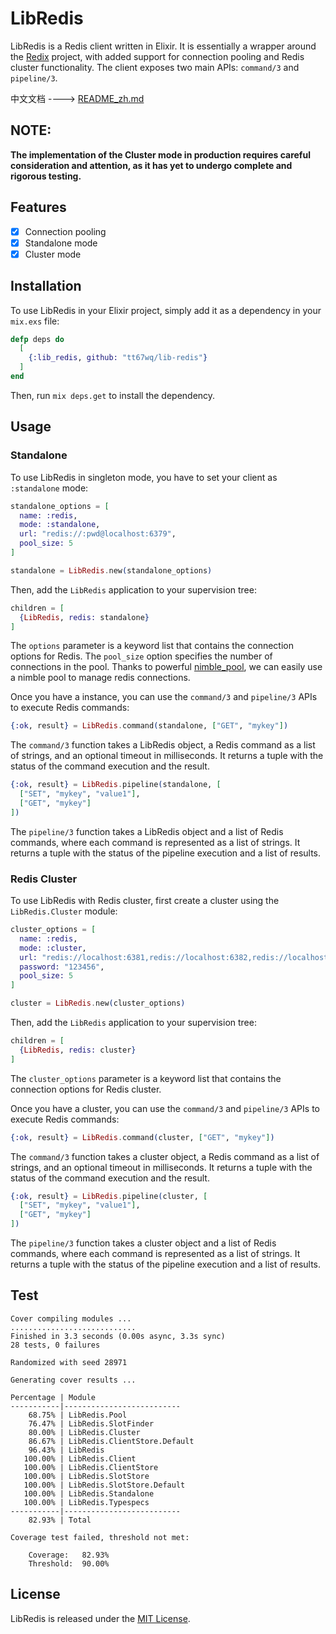 <!-- MDOC !-->
# LibRedis

LibRedis is a Redis client written in Elixir. It is essentially a wrapper around the [Redix](https://github.com/whatyouhide/redix) project, with added support for connection pooling and Redis cluster functionality. 
The client exposes two main APIs: `command/3` and `pipeline/3`.

中文文档 ----> [README_zh.md](https://github.com/tt67wq/lib-redis/blob/master/README_zh.md)

## NOTE:
**The implementation of the Cluster mode in production requires careful consideration and attention, as it has yet to undergo complete and rigorous testing.**

## Features
- [x] Connection pooling
- [x] Standalone mode
- [x] Cluster mode

## Installation

To use LibRedis in your Elixir project, simply add it as a dependency in your `mix.exs` file:

```elixir
defp deps do
  [
    {:lib_redis, github: "tt67wq/lib-redis"}
  ]
end
```

Then, run `mix deps.get` to install the dependency.

## Usage

### Standalone

To use LibRedis in singleton mode, you have to set your client as `:standalone` mode:

```elixir
standalone_options = [
  name: :redis,
  mode: :standalone,
  url: "redis://:pwd@localhost:6379",
  pool_size: 5
]

standalone = LibRedis.new(standalone_options)
```

Then, add the `LibRedis` application to your supervision tree:

```elixir
children = [
  {LibRedis, redis: standalone}
]
```

The `options` parameter is a keyword list that contains the connection options for Redis. The `pool_size` option specifies the number of connections in the pool.
Thanks to powerful [nimble_pool](https://github.com/dashbitco/nimble_pool), we can easily use a nimble pool to manage redis connections.

Once you have a instance, you can use the `command/3` and `pipeline/3` APIs to execute Redis commands:

```elixir
{:ok, result} = LibRedis.command(standalone, ["GET", "mykey"])
```

The `command/3` function takes a LibRedis object, a Redis command as a list of strings, and an optional timeout in milliseconds. It returns a tuple with the status of the command execution and the result.

```elixir
{:ok, result} = LibRedis.pipeline(standalone, [
  ["SET", "mykey", "value1"],
  ["GET", "mykey"]
])
```

The `pipeline/3` function takes a LibRedis object and a list of Redis commands, where each command is represented as a list of strings. It returns a tuple with the status of the pipeline execution and a list of results.

### Redis Cluster

To use LibRedis with Redis cluster, first create a cluster using the `LibRedis.Cluster` module:

```elixir
cluster_options = [
  name: :redis,
  mode: :cluster,
  url: "redis://localhost:6381,redis://localhost:6382,redis://localhost:6383,redis://localhost:6384,redis://localhost:6385",
  password: "123456",
  pool_size: 5
]

cluster = LibRedis.new(cluster_options)
```

Then, add the `LibRedis` application to your supervision tree:

```elixir
children = [
  {LibRedis, redis: cluster}
]
```

The `cluster_options` parameter is a keyword list that contains the connection options for Redis cluster. 

Once you have a cluster, you can use the `command/3` and `pipeline/3` APIs to execute Redis commands:

```elixir
{:ok, result} = LibRedis.command(cluster, ["GET", "mykey"])
```

The `command/3` function takes a cluster object, a Redis command as a list of strings, and an optional timeout in milliseconds. It returns a tuple with the status of the command execution and the result.

```elixir
{:ok, result} = LibRedis.pipeline(cluster, [
  ["SET", "mykey", "value1"],
  ["GET", "mykey"]
])
```

The `pipeline/3` function takes a cluster object and a list of Redis commands, where each command is represented as a list of strings. It returns a tuple with the status of the pipeline execution and a list of results.


## Test
```
Cover compiling modules ...
............................
Finished in 3.3 seconds (0.00s async, 3.3s sync)
28 tests, 0 failures

Randomized with seed 28971

Generating cover results ...

Percentage | Module
-----------|--------------------------
    68.75% | LibRedis.Pool
    76.47% | LibRedis.SlotFinder
    80.00% | LibRedis.Cluster
    86.67% | LibRedis.ClientStore.Default
    96.43% | LibRedis
   100.00% | LibRedis.Client
   100.00% | LibRedis.ClientStore
   100.00% | LibRedis.SlotStore
   100.00% | LibRedis.SlotStore.Default
   100.00% | LibRedis.Standalone
   100.00% | LibRedis.Typespecs
-----------|--------------------------
    82.93% | Total

Coverage test failed, threshold not met:

    Coverage:   82.93%
    Threshold:  90.00%
```

## License

LibRedis is released under the [MIT License](https://opensource.org/licenses/MIT).